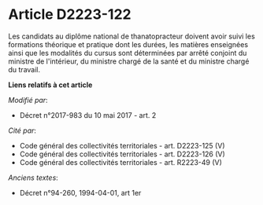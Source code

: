 # Article D2223-122

Les candidats au diplôme national de thanatopracteur doivent avoir suivi les formations théorique et pratique dont les
durées, les matières enseignées ainsi que les modalités du cursus sont déterminées par arrêté conjoint du ministre de
l'intérieur, du ministre chargé de la santé et du ministre chargé du travail.

**Liens relatifs à cet article**

_Modifié par_:

  - Décret n°2017-983 du 10 mai 2017 - art. 2

_Cité par_:

  - Code général des collectivités territoriales - art. D2223-125 (V)
  - Code général des collectivités territoriales - art. D2223-126 (V)
  - Code général des collectivités territoriales - art. R2223-49 (V)

_Anciens textes_:

  - Décret n°94-260, 1994-04-01, art 1er
